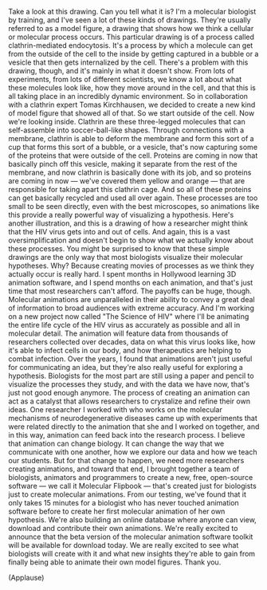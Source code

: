 
Take a look at this drawing.
Can you tell what it is?
I&#39;m a molecular biologist by training,
and I&#39;ve seen a lot of these kinds of drawings.
They&#39;re usually referred to as a model figure,
a drawing that shows how we think
a cellular or molecular process occurs.
This particular drawing is of a process
called clathrin-mediated endocytosis.
It&#39;s a process by which a molecule can get
from the outside of the cell to the inside
by getting captured in a bubble or a vesicle
that then gets internalized by the cell.
There&#39;s a problem with this drawing, though,
and it&#39;s mainly in what it doesn&#39;t show.
From lots of experiments,
from lots of different scientists,
we know a lot about what these molecules look like,
how they move around in the cell,
and that this is all taking place
in an incredibly dynamic environment.
So in collaboration with a clathrin
expert Tomas Kirchhausen,
we decided to create a new kind of model figure
that showed all of that.
So we start outside of the cell.
Now we&#39;re looking inside.
Clathrin are these three-legged molecules
that can self-assemble into soccer-ball-like shapes.
Through connections with a membrane,
clathrin is able to deform the membrane
and form this sort of a cup
that forms this sort of a bubble, or a vesicle,
that&#39;s now capturing some of the proteins
that were outside of the cell.
Proteins are coming in now that
basically pinch off this vesicle,
making it separate from the rest of the membrane,
and now clathrin is basically done with its job,
and so proteins are coming in now —
we&#39;ve covered them yellow and orange —
that are responsible for taking
apart this clathrin cage.
And so all of these proteins
can get basically recycled
and used all over again.
These processes are too small to be seen directly,
even with the best microscopes,
so animations like this provide a really powerful way
of visualizing a hypothesis.
Here&#39;s another illustration,
and this is a drawing of how a researcher might think
that the HIV virus gets into and out of cells.
And again, this is a vast oversimplification
and doesn&#39;t begin to show
what we actually know about these processes.
You might be surprised to know
that these simple drawings are the only way
that most biologists visualize
their molecular hypotheses.
Why?
Because creating movies of processes
as we think they actually occur is really hard.
I spent months in Hollywood
learning 3D animation software,
and I spend months on each animation,
and that&#39;s just time that most
researchers can&#39;t afford.
The payoffs can be huge, though.
Molecular animations are unparalleled
in their ability to convey a great deal of information
to broad audiences with extreme accuracy.
And I&#39;m working on a new project now
called &quot;The Science of HIV&quot;
where I&#39;ll be animating the entire life cycle
of the HIV virus as accurately as possible
and all in molecular detail.
The animation will feature data
from thousands of researchers
collected over decades,
data on what this virus looks like,
how it&#39;s able to infect cells in our body,
and how therapeutics are
helping to combat infection.
Over the years, I found that animations
aren&#39;t just useful for communicating an idea,
but they&#39;re also really useful
for exploring a hypothesis.
Biologists for the most part are
still using a paper and pencil
to visualize the processes they study,
and with the data we have now,
that&#39;s just not good enough anymore.
The process of creating an animation
can act as a catalyst that allows researchers
to crystalize and refine their own ideas.
One researcher I worked with
who works on the molecular mechanisms
of neurodegenerative diseases
came up with experiments that were related
directly to the animation that
she and I worked on together,
and in this way, animation can
feed back into the research process.
I believe that animation can change biology.
It can change the way that we
communicate with one another,
how we explore our data
and how we teach our students.
But for that change to happen,
we need more researchers creating animations,
and toward that end, I brought together a team
of biologists, animators and programmers
to create a new, free, open-source software —
we call it Molecular Flipbook —
that&#39;s created just for biologists
just to create molecular animations.
From our testing, we&#39;ve found
that it only takes 15 minutes
for a biologist who has never
touched animation software before
to create her first molecular animation
of her own hypothesis.
We&#39;re also building an online database
where anyone can view, download and contribute
their own animations.
We&#39;re really excited to announce
that the beta version of the molecular animation
software toolkit will be available for download today.
We are really excited to see
what biologists will create with it
and what new insights they&#39;re able to gain
from finally being able to animate
their own model figures.
Thank you.

(Applause)

